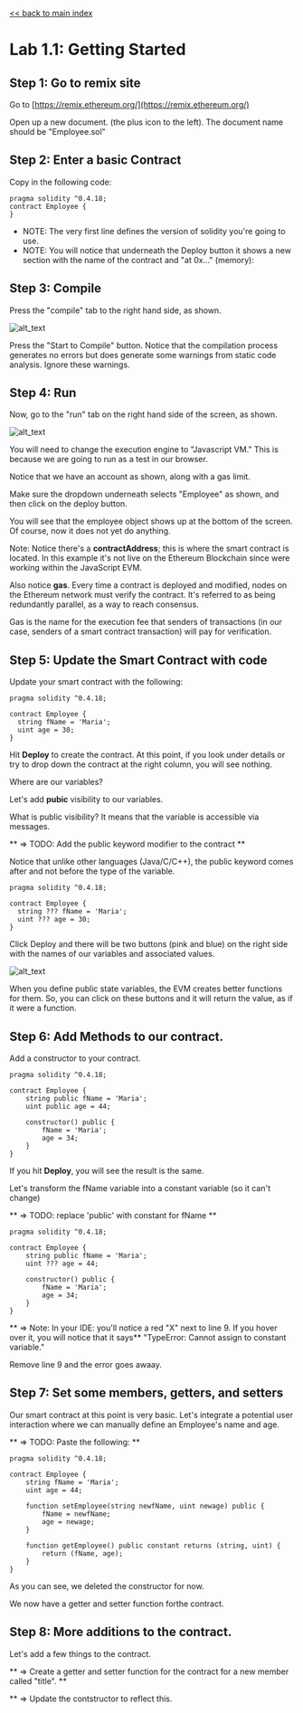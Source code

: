 
[<< back to main index](../README.md)

Lab 1.1: Getting Started
========================

## Step 1: Go to remix site

Go to [https://remix.ethereum.org/](https://remix.ethereum.org/)

Open up a new document. (the plus icon to the left). The document name should be "Employee.sol"

## Step 2: Enter a basic Contract 

Copy in the following code:

```solidity
pragma solidity ^0.4.18;
contract Employee {
}
```

* NOTE: The very first line defines the version of solidity you're going to use.
* NOTE: You will notice that underneath the Deploy button it shows a new section with the name of the contract and "at 0x..." (memory):

## Step 3: Compile

Press the "compile" tab to the right hand side, as shown.  

![alt_text](../../images/lab1-1-compile.png)

Press the "Start to Compile" button.  Notice that the compilation process generates no errors but does generate some warnings
from static code analysis. Ignore these warnings.

## Step 4: Run

Now, go to the "run" tab on the right hand side of the screen, as shown.

![alt_text](../../images/lab1-1-compile.png)

You will need to change the execution engine to "Javascript VM." This is because we are going to run as a test in our browser.

Notice that we have an account as shown, along with a gas limit.

Make sure the dropdown underneath selects "Employee" as shown, and then click on the deploy button.

You will see that the employee object shows up at the bottom of the screen.  Of course, now it does not yet do anything. 

Note: Notice there's a **contractAddress**; this is where the smart contract is located. In this example it's not live on the Ethereum Blockchain since were working within the JavaScript EVM.

Also notice **gas**. Every time a contract is deployed and modified, nodes on the Ethereum network must verify the contract. It's referred to as being redundantly parallel, as a way to reach consensus.

Gas is the name for the execution fee that senders of transactions (in our case, senders of a smart contract transaction) will pay for verification.

## Step 5: Update the Smart Contract with code

Update your smart contract with the following:

```solidity
pragma solidity ^0.4.18;

contract Employee {
  string fName = 'Maria';
  uint age = 30;
}
```

Hit **Deploy** to create the contract. At this point, if you look under details or
try to drop down the contract at the right column, you will see nothing.

Where are our variables?

Let's add **pubic** visibility to our variables. 

What is public visibility?  It means that the variable is accessible via messages.

** => TODO: Add the public keyword modifier to the contract **

Notice that unlike other languages (Java/C/C++), the public keyword comes after and not before the type of the variable.

```solidity
pragma solidity ^0.4.18;

contract Employee {
  string ??? fName = 'Maria';
  uint ??? age = 30;
}
```

Click Deploy and there will be two buttons (pink and blue)  on the right side with the names of our variables and associated values.

![alt_text](../../images/lab1-1-deploy.png)


 When you define public state variables, the EVM creates better functions for
 them. So, you can click on these buttons and it will return the value, as if it
 were a function.

## Step 6: Add Methods to our contract.

Add a constructor to your contract.

```solidity
pragma solidity ^0.4.18;

contract Employee {
    string public fName = 'Maria';
    uint public age = 44;

    constructor() public {
        fName = 'Maria';
        age = 34;
    }
}
```

If you hit **Deploy**, you will see the result is the same.

Let's transform the fName variable into a constant variable (so it can't change)

** => TODO: replace 'public' with constant for fName **

```solidity
pragma solidity ^0.4.18;

contract Employee {
    string public fName = 'Maria';
    uint ??? age = 44;

    constructor() public {
        fName = 'Maria';
        age = 34;
    }
}
```

** => Note: In your IDE: you'll notice a red "X" next to line 9.  If you hover over it, you will notice that it says**
"TypeError: Cannot assign to constant variable."

Remove line 9 and the error goes awaay.

## Step 7: Set some members, getters, and setters

Our smart contract at this point is very basic. Let's integrate a potential user
interaction where we can manually define an Employee's name and age.
 
** => TODO: Paste the following: **

```solidity
pragma solidity ^0.4.18;

contract Employee {
    string fName = 'Maria';
    uint age = 44;

    function setEmployee(string newfName, uint newage) public {
        fName = newfName;
        age = newage;
    }
    
    function getEmployee() public constant returns (string, uint) {
        return (fName, age);
    }
}
```

As you can see, we deleted the constructor for now.

We now have a getter and setter function forthe contract.

## Step 8: More additions to the contract.

 Let's add a few things to the contract.

** => Create a getter and setter function for the contract for a new member called "title". **

** => Update the contstructor to reflect this. 

